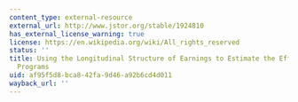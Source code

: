 ```yaml
---
content_type: external-resource
external_url: http://www.jstor.org/stable/1924810
has_external_license_warning: true
license: https://en.wikipedia.org/wiki/All_rights_reserved
status: ''
title: Using the Longitudinal Structure of Earnings to Estimate the Effect of Training
  Programs
uid: af95f5d8-bca8-42fa-9d46-a92b6cd4d011
wayback_url: ''
---
```

